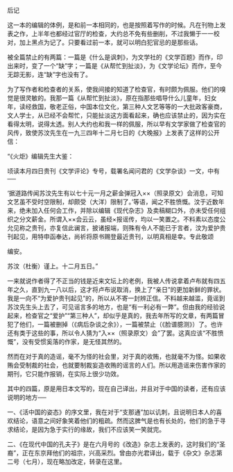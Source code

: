 后记

  

这一本的编辑的体例，是和前一本相同的，也是按照着写作的时候。凡在刊物上发表之作，上半年也都经过官厅的检查，大约总不免有些删削，不过我懒于一一校对，加上黑点为记了。只要看过前一本，就可以明白犯官忌的是那些话。

被全篇禁止的有两篇：一篇是《什么是讽刺》，为文学社的《文学百题》而作，印出来时，变了一个“缺”字；一篇是《从帮忙到扯淡》，为《文学论坛》而作，至今无踪无影，连“缺”字也没有了。

为了写作者和检查者的关系，使我间接的知道了检查官，有时颇为佩服。他们的嗅觉是很灵敏的。我那一篇《从帮忙到扯淡》，原在指那些唱导什么儿童年，妇女年，读经救国，敬老正俗，中国本位文化，第三种人文艺等等的一大批政客豪商，文人学士，从已经不会帮忙，只能扯淡这方面看起来，确也应该禁止的，因为实在看得太明，说得太透。别人大约也和我一样的佩服，所以早有文学家做了检查官的风传，致使苏汶先生在一九三四年十二月七日的《大晚报》上发表了这样的公开信：

  

“《火炬》编辑先生大鉴：

顷读本月四日贵刊《文学评论》专号，载署名闻问君的《文学杂谈》一文，中有──

‘据道路传闻苏汶先生有以七十元一月之薪金弹冠入××（照录原文）会消息，可知文艺虽不受时空限制，却颇受（大洋）限制了。’等语，闻之不胜愤慨。汶于近数年来，绝未加入任何会工作，并除以编辑《现代杂志》及卖稿糊口外，亦未受任何组织之分文薪金。所谓入××会云云，虽经×报谣传，均以一笑置之。不料素以态度公允见称之贵刊，亦复信此谰言，披诸报端，则殊有令人不能已于言者，汶为爱护贵刊起见，用特申函奉达，尚祈将原书赐登最近贵刊，以明真相是幸。专此敬颂

编安。

  

苏汶（杜衡）谨上。十二月五日。”　　

  

一来就说作者得了不正当的钱是近来文坛上的老例，我被人传说拿着卢布就有四五年之久，直到九一八以后，这才将卢布说取消，换上了“亲日”的更加新鲜的罪状。我是一向不“为爱护贵刊起见”的，所以从不寄一封辨正信。不料越来越滥，竟谣到苏汶先生头上去了，可见谣言多的地方，也是“有一利必有一弊”。但由我的经验说起来，检查官之“爱护”“第三种人”，却似乎是真的，我去年所写的文章，有两篇冒犯了他们，一篇被删掉（《病后杂谈之余》），一篇被禁止（《脸谱臆测》）了。也许还有类于这些的事，所以令人猜为“入××（照录原文）会”了罢。这真应该“不胜愤慨”，没有受惯奚落的作家，是无怪其然的。

然而在对于真的造谣，毫不为怪的社会里，对于真的收贿，也就毫不为怪。如果收贿会受制裁的社会，也就要制裁妄造收贿的谣言的人们。所以用造谣来伤害作家的期刊，它只能作报销，在实际上很少功效。

其中的四篇，原是用日本文写的，现在自己译出，并且对于中国的读者，还有应该说明的地方──

一、《活中国的姿态》的序文里，我在对于“支那通”加以讥刺，且说明日本人的喜欢结论，语意之间好象笑着他们的粗疏。然而这脾气是也有长处的，他们的急于寻求结论，是因为急于实行的缘故，我们不应该笑一笑就完。

二、《在现代中国的孔夫子》是在六月号的《改造》杂志上发表的，这时我们的“圣裔”，正在东京拜他们的祖宗，兴高采烈。曾由亦光君译出，载于《杂文》杂志第二号（七月），现在略加改定，转录在这里。
